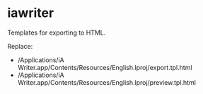 iawriter
========

Templates for exporting to HTML.

Replace:

* /Applications/iA Writer.app/Contents/Resources/English.lproj/export.tpl.html
* /Applications/iA Writer.app/Contents/Resources/English.lproj/preview.tpl.html